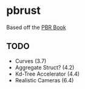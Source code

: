 # pbrust

Based off the [PBR Book](http://www.pbr-book.org/)

## TODO
* Curves (3.7)
* Aggregate Struct? (4.2)
* Kd-Tree Accelerator (4.4)
* Realistic Cameras (6.4)